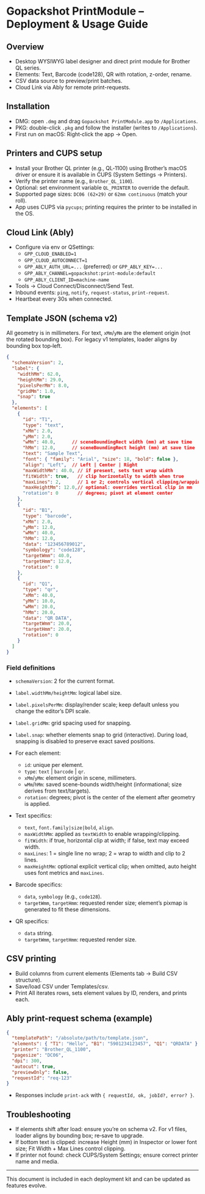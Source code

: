 # Gopackshot PrintModule – Deployment & Usage Guide

## Overview
- Desktop WYSIWYG label designer and direct print module for Brother QL series.
- Elements: Text, Barcode (code128), QR with rotation, z-order, rename.
- CSV data source to preview/print batches.
- Cloud Link via Ably for remote print-requests.

## Installation
- DMG: open `.dmg` and drag `Gopackshot PrintModule.app` to `/Applications`.
- PKG: double-click `.pkg` and follow the installer (writes to `/Applications`).
- First run on macOS: Right‑click the app → Open.

## Printers and CUPS setup
- Install your Brother QL printer (e.g., QL‑1100) using Brother’s macOS driver or ensure it is available in CUPS (System Settings → Printers).
- Verify the printer name (e.g., `Brother_QL_1100`).
- Optional: set environment variable `QL_PRINTER` to override the default.
- Supported page sizes: `DC06 (62×29)` or `62mm continuous` (match your roll).
- App uses CUPS via `pycups`; printing requires the printer to be installed in the OS.

## Cloud Link (Ably)
- Configure via env or QSettings:
  - `GPP_CLOUD_ENABLED=1`
  - `GPP_CLOUD_AUTOCONNECT=1`
  - `GPP_ABLY_AUTH_URL=...` (preferred) or `GPP_ABLY_KEY=...`
  - `GPP_ABLY_CHANNEL=gopackshot:print-module:default`
  - `GPP_ABLY_CLIENT_ID=machine-name`
- Tools → Cloud Connect/Disconnect/Send Test.
- Inbound events: `ping`, `notify`, `request-status`, `print-request`.
- Heartbeat every 30s when connected.

## Template JSON (schema v2)
All geometry is in millimeters. For text, `xMm`/`yMm` are the element origin (not the rotated bounding box). For legacy v1 templates, loader aligns by bounding box top‑left.

```json
{
  "schemaVersion": 2,
  "label": {
    "widthMm": 62.0,
    "heightMm": 29.0,
    "pixelsPerMm": 8.0,
    "gridMm": 1.0,
    "snap": true
  },
  "elements": [
    {
      "id": "T1",
      "type": "text",
      "xMm": 2.0,
      "yMm": 2.0,
      "wMm": 40.0,      // sceneBoundingRect width (mm) at save time
      "hMm": 12.0,      // sceneBoundingRect height (mm) at save time
      "text": "Sample Text",
      "font": { "family": "Arial", "size": 18, "bold": false },
      "align": "Left",  // Left | Center | Right
      "maxWidthMm": 40.0, // if present, sets text wrap width
      "fitWidth": true,   // clip horizontally to width when true
      "maxLines": 2,      // 1 or 2; controls vertical clipping/wrapping
      "maxHeightMm": 12.0,// optional: overrides vertical clip in mm
      "rotation": 0       // degrees; pivot at element center
    },
    {
      "id": "B1",
      "type": "barcode",
      "xMm": 2.0,
      "yMm": 12.0,
      "wMm": 40.0,
      "hMm": 12.0,
      "data": "123456789012",
      "symbology": "code128",
      "targetWmm": 40.0,
      "targetHmm": 12.0,
      "rotation": 0
    },
    {
      "id": "Q1",
      "type": "qr",
      "xMm": 40.0,
      "yMm": 10.0,
      "wMm": 20.0,
      "hMm": 20.0,
      "data": "QR DATA",
      "targetWmm": 20.0,
      "targetHmm": 20.0,
      "rotation": 0
    }
  ]
}
```

### Field definitions
- `schemaVersion`: 2 for the current format.
- `label.widthMm/heightMm`: logical label size.
- `label.pixelsPerMm`: display/render scale; keep default unless you change the editor’s DPI scale.
- `label.gridMm`: grid spacing used for snapping.
- `label.snap`: whether elements snap to grid (interactive). During load, snapping is disabled to preserve exact saved positions.

- For each element:
  - `id`: unique per element.
  - `type`: `text` | `barcode` | `qr`.
  - `xMm`/`yMm`: element origin in scene, millimeters.
  - `wMm`/`hMm`: saved scene-bounds width/height (informational; size derives from text/targets).
  - `rotation`: degrees; pivot is the center of the element after geometry is applied.

- Text specifics:
  - `text`, `font.family|size|bold`, `align`.
  - `maxWidthMm`: applied as `textWidth` to enable wrapping/clipping.
  - `fitWidth`: if true, horizontal clip at width; if false, text may exceed width.
  - `maxLines`: 1 = single line no wrap; 2 = wrap to width and clip to 2 lines.
  - `maxHeightMm`: optional explicit vertical clip; when omitted, auto height uses font metrics and `maxLines`.

- Barcode specifics:
  - `data`, `symbology` (e.g., `code128`).
  - `targetWmm`, `targetHmm`: requested render size; element’s pixmap is generated to fit these dimensions.

- QR specifics:
  - `data` string.
  - `targetWmm`, `targetHmm`: requested render size.

## CSV printing
- Build columns from current elements (Elements tab → Build CSV structure).
- Save/load CSV under Templates/csv.
- Print All iterates rows, sets element values by ID, renders, and prints each.

## Ably print-request schema (example)
```json
{
  "templatePath": "/absolute/path/to/template.json",
  "elements": { "T1": "Hello", "B1": "5901234123457", "Q1": "QRDATA" },
  "printer": "Brother_QL_1100",
  "pagesize": "DC06",
  "dpi": 300,
  "autocut": true,
  "previewOnly": false,
  "requestId": "req-123"
}
```
- Responses include `print-ack` with `{ requestId, ok, jobId?, error? }`.

## Troubleshooting
- If elements shift after load: ensure you’re on schema v2. For v1 files, loader aligns by bounding box; re‑save to upgrade.
- If bottom text is clipped: increase Height (mm) in Inspector or lower font size; Fit Width + Max Lines control clipping.
- If printer not found: check CUPS/System Settings; ensure correct printer name and media.

---
This document is included in each deployment kit and can be updated as features evolve.

